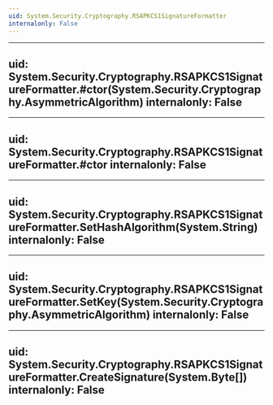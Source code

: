 ```yaml
---
uid: System.Security.Cryptography.RSAPKCS1SignatureFormatter
internalonly: False
---
```


---
uid: System.Security.Cryptography.RSAPKCS1SignatureFormatter.#ctor(System.Security.Cryptography.AsymmetricAlgorithm)
internalonly: False
---

---
uid: System.Security.Cryptography.RSAPKCS1SignatureFormatter.#ctor
internalonly: False
---

---
uid: System.Security.Cryptography.RSAPKCS1SignatureFormatter.SetHashAlgorithm(System.String)
internalonly: False
---

---
uid: System.Security.Cryptography.RSAPKCS1SignatureFormatter.SetKey(System.Security.Cryptography.AsymmetricAlgorithm)
internalonly: False
---

---
uid: System.Security.Cryptography.RSAPKCS1SignatureFormatter.CreateSignature(System.Byte[])
internalonly: False
---
